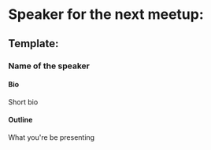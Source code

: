 # Speaker for the next meetup:

## Template:

### Name of the speaker

#### Bio
Short bio

#### Outline
What you're be presenting
